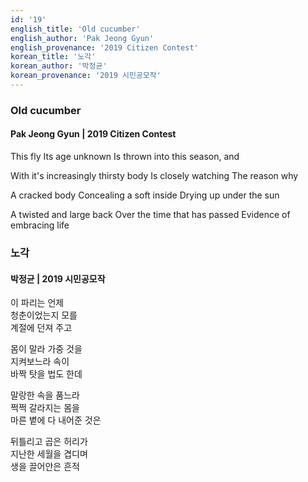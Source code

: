 ```yaml
---
id: '19'
english_title: 'Old cucumber'
english_author: 'Pak Jeong Gyun'
english_provenance: '2019 Citizen Contest'
korean_title: '노각'
korean_author: '박정균'
korean_provenance: '2019 시민공모작'
---
```



### Old cucumber
#### Pak Jeong Gyun | 2019 Citizen Contest

This fly
Its age unknown
Is thrown into this season, and

With it's increasingly thirsty body
Is closely watching
The reason why

A cracked body
Concealing a soft inside
Drying up under the sun

A twisted and large back
Over the time that has passed
Evidence of embracing life

### 노각
#### 박정균 | 2019 시민공모작

이 파리는 언제\
청춘이었는지 모를\
계절에 던져 주고

몸이 말라 가중 것을\
지켜보느라 속이\
바짝 탓을 법도 한데

말랑한 속을 품느라\
쩍쩍 갈라지는 몸을\
마른 볕에 다 내어준 것은

뒤틀리고 곱은 허리가\
지난한 세월을 겹디며\
생을 끌어안은 흔적

